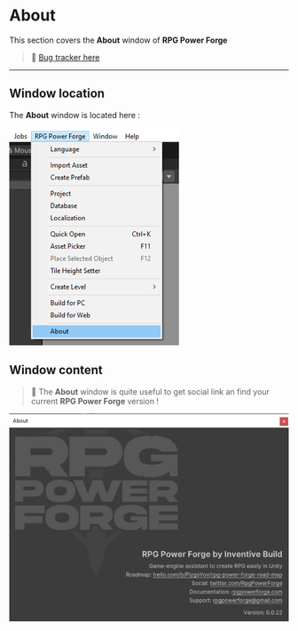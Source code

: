 # About

This section covers the **About** window of **RPG Power Forge**

> 🐞 [Bug tracker here](https://trello.com/b/PIzgsYov/rpg-power-forge-road-map)

---
## Window location

The **About** window is located here : 

![menu_location.png](./../media/about/menu_location.png)

## Window content

> 🐲 The **About** window is quite useful to get social link an find your current **RPG Power Forge** version !

![window.png](./../media/about/window.PNG)